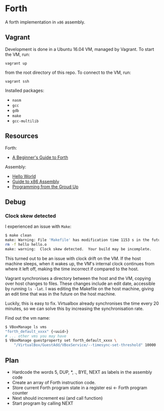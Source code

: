 # Forth

A forth implementation in `x86` assembly.

## Vagrant

Development is done in a Ubuntu 16.04 VM, managed by Vagrant. To start the VM,
run:

```
vagrant up
```

from the root directory of this repo. To connect to the VM, run:

```
vagrant ssh
```

Installed packages:

- `nasm`
- `gcc`
- `gdb`
- `make`
- `gcc-multilib`

## Resources

Forth:

- [A Beginner's Guide to Forth](http://galileo.phys.virginia.edu/classes/551.jvn.fall01/primer.htm)

Assembly:

- [Hello World](http://asm.sourceforge.net/intro/hello.html)
- [Guide to x86 Assembly](https://www.cs.virginia.edu/~evans/cs216/guides/x86.html)
- [Programming from the Groud Up](https://download-mirror.savannah.gnu.org/releases/pgubook/ProgrammingGroundUp-1-0-booksize.pdf)

## Debug

### Clock skew detected 

I experienced an issue with `Make`:

```sh
$ make clean
make: Warning: File 'Makefile' has modification time 1153 s in the future
rm -f hello hello.o
make: warning:  Clock skew detected.  Your build may be incomplete.
```

This turned out to be an issue with clock drift on the VM. If the host 
machine sleeps, when it wakes up, the VM's internal clock continues from where
it left off, making the time incorrect if compared to the host.

Vagrant synchronises a directory between the host and the VM, copying over host 
changes to files. These changes include an edit date, accessible by running
`ls -lat`. I was editing the Makefile on the host machine, giving an edit time
that was in the future on the host machine. 

Luckily, this is easy to fix. Virtualbox already synchronises the time every
20 minutes, so we can solve this by increasing the synchronisation rate.

Find out the vm name:

```sh
$ VBoxManage ls vms
"forth_default_xxxx" {<uuid>}
# ... other vms you may have
$ VBoxManage guestproperty set forth_default_xxxx \
    "/VirtualBox/GuestAdd/VBoxService/--timesync-set-threshold" 10000
```

## Plan

- Hardcode the words 5, DUP, \*, ., BYE, NEXT as labels in the assembly code
- Create an array of Forth instruction code.
- Store current Forth program state in a register esi <- Forth program counter
- Next should increment esi (and call function)
- Start program by calling NEXT
